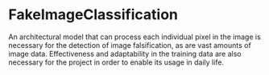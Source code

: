 # FakeImageClassification
An architectural model that can process each individual pixel in the image is necessary for the detection of image falsification, as are vast amounts of image data. Effectiveness and adaptability in the training data are also necessary for the project in order to enable its usage in daily life.
